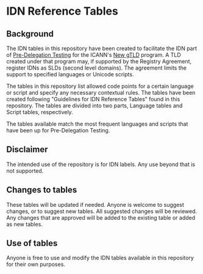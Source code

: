 IDN Reference Tables
====================

Background
---------

The IDN tables in this repository have been created to facilitate the IDN part of [Pre-Delegation Testing](http://newgtlds.icann.org/en/applicants/pdt) for the ICANN's [New gTLD](http://newgtlds.icann.org/en/) program. A TLD created under that program may, if supported by the Registry Agreement, register IDNs as SLDs (second level domains). The agreement limits the support to specified languages or Unicode scripts.

The tables in this repository list allowed code points for a certain language or script and specify any necessary contextual rules. The tables have been created following "Guidelines for IDN Reference Tables" found in this repository. The tables are divided into two parts, Language tables and Script tables, respectively.

The tables available match the most frequent languages and scripts that have been up for Pre-Delegation Testing.


Disclaimer
----------

The intended use of the repository is for IDN labels. Any use beyond that is not supported.


Changes to tables
-----------------

These tables will be updated if needed. Anyone is welcome to suggest changes, or to suggest new tables. All suggested changes will be reviewed. Any changes that are approved will be added to the existing table or added as new tables.


Use of tables
-------------

Anyone is free to use and modify the IDN tables available in this repository for their own purposes.

